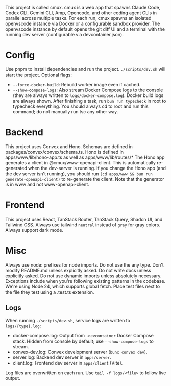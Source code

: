 This project is called cmux. cmux is a web app that spawns Claude Code, Codex CLI, Gemini CLI, Amp, Opencode, and other coding agent CLIs in parallel across multiple tasks. For each run, cmux spawns an isolated openvscode instance via Docker or a configurable sandbox provider. The openvscode instance by default opens the git diff UI and a terminal with the running dev server (configurable via devcontainer.json).

# Config

Use pnpm to install dependencies and run the project.
`./scripts/dev.sh` will start the project. Optional flags:

- `--force-docker-build`: Rebuild worker image even if cached.
- `--show-compose-logs`: Also stream Docker Compose logs to the console (they are always written to `logs/docker-compose.log`). Docker build logs are always shown.
  After finishing a task, run `bun run typecheck` in root to typecheck everything. You should always cd to root and run this command; do not manually run tsc any other way.

# Backend

This project uses Convex and Hono.
Schemas are defined in packages/convex/convex/schema.ts.
Hono is defined in apps/www/lib/hono-app.ts as well as apps/www/lib/routes/\*
The Hono app generates a client in @cmux/www-openapi-client. This is automatically re-generated when the dev-server is running. If you change the Hono app (and the dev server isn't running), you should run `(cd apps/www && bun run generate-openapi-client)` to re-generate the client. Note that the generator is in www and not www-openapi-client.

# Frontend

This project uses React, TanStack Router, TanStack Query, Shadcn UI, and Tailwind CSS.
Always use tailwind `neutral` instead of `gray` for gray colors.
Always support dark mode.

# Misc

Always use node: prefixes for node imports.
Do not use the any type.
Don't modify README.md unless explicitly asked.
Do not write docs unless explicitly asked.
Do not use dynamic imports unless absolutely necessary. Exceptions include when you're following existing patterns in the codebase.
We're using Node 24, which supports global fetch.
Place test files next to the file they test using a .test.ts extension.

## Logs

When running `./scripts/dev.sh`, service logs are written to `logs/{type}.log`:

- docker-compose.log: Output from `.devcontainer` Docker Compose stack. Hidden from console by default; use `--show-compose-logs` to stream.
- convex-dev.log: Convex development server (`bunx convex dev`).
- server.log: Backend dev server in `apps/server`.
- client.log: Frontend dev server in `apps/client` (Vite).

Log files are overwritten on each run. Use `tail -f logs/<file>` to follow live output.
